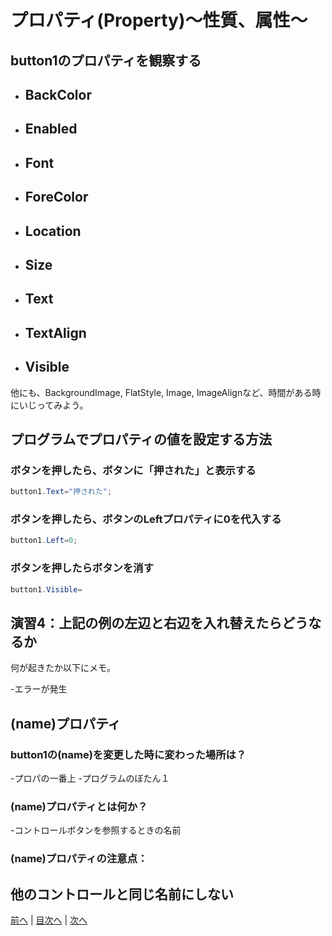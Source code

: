 # プロパティ(Property)～性質、属性～

## button1のプロパティを観察する

- BackColor
  -
- Enabled
  -
- Font
  -
- ForeColor
  -
- Location
  -
- Size
  -
- Text
  -
- TextAlign
  -
- Visible
  -

他にも、BackgroundImage, FlatStyle, Image, ImageAlignなど、時間がある時にいじってみよう。

## プログラムでプロパティの値を設定する方法
### ボタンを押したら、ボタンに「押された」と表示する

```cs
button1.Text="押された";
```

### ボタンを押したら、ボタンのLeftプロパティに0を代入する

```cs
button1.Left=0;
```

### ボタンを押したらボタンを消す

```cs
button1.Visible=
```

## 演習4：上記の例の左辺と右辺を入れ替えたらどうなるか
何が起きたか以下にメモ。

-エラーが発生

## (name)プロパティ
### button1の(name)を変更した時に変わった場所は？
-プロパの一番上
-プログラムのぼたん１

### (name)プロパティとは何か？
-コントロールボタンを参照するときの名前

### (name)プロパティの注意点：

他のコントロールと同じ名前にしない
---

[前へ](03.md) | [目次へ](README.md#%E7%9B%AE%E6%AC%A1) | [次へ](05.md)
